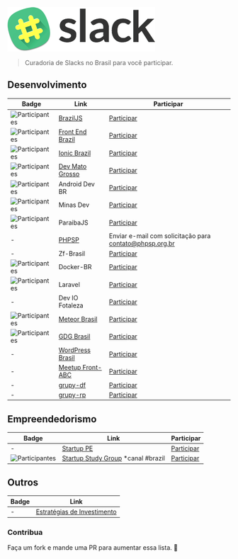 ![Slack List Brazil](res/logo.png)

> Curadoria de Slacks no Brasil para você participar.

## Desenvolvimento

Badge | Link | Participar
----- | ---- | ----
![Participantes](http://braziljs-slack.herokuapp.com/badge.svg) | [BrazilJS](http://braziljs.slack.com/) | [Participar](http://braziljs-slack.herokuapp.com/)
![Participantes](http://frontendbrasil-slack.herokuapp.com/badge.svg) | [Front End Brazil](http://frontendbrasil.slack.com/) | [Participar](http://frontendbrasil-slack.herokuapp.com/)
![Participantes](http://ionicbrazil.herokuapp.com/badge.svg) | [Ionic Brazil](http://ionicbrazil.slack.com/) | [Participar](http://ionicbrazil.herokuapp.com/)
![Participantes](http://devmt.herokuapp.com/badge.svg) | [Dev Mato Grosso](http://devmt.slack.com/) | [Participar](http://devmt.herokuapp.com/)
![Participantes](http://androiddevbr.herokuapp.com/badge.svg) | Android Dev BR | [Participar](http://androiddevbr.herokuapp.com/)
![Participantes](http://slack.minasdev.org/badge.svg) | Minas Dev | [Participar](http://slack.minasdev.org/)
![Participantes](http://pbjs-slack.herokuapp.com/badge.svg) | ParaibaJS | [Participar](http://pbjs-slack.herokuapp.com/)
- | [PHPSP](http://www.phpsp.org.br) | Enviar e-mail com solicitação para contato@phpsp.org.br
- | Zf-Brasil | [Participar](http://cursozendframework.us9.list-manage1.com/subscribe?u=9db4cec7580bae325d77b71bf&id=a6e2821d9a)
![Participantes](http://docker-br.herokuapp.com/badge.svg) | Docker-BR | [Participar](http://docker-br.herokuapp.com/)
![Participantes](http://slack.laravel.com.br/badge.svg) | Laravel | [Participar](http://slack.laravel.com.br/)
- | Dev IO Fotaleza | [Participar](http://deviofor.github.io/)
![Participantes](http://meteor-brasil.herokuapp.com/badge.svg) | [Meteor Brasil](https://meteor-brasil.slack.com/) | [Participar](http://meteor-brasil.herokuapp.com)
![Participantes](http://gdgbrazil.herokuapp.com/badge.svg) | [GDG Brasil](http://gdgbrazil.slack.com) | [Participar](http://gdgbrazil.herokuapp.com/)
- | [WordPress Brasil](http://wpbrasil.slack.com/) | [Participar](http://slack-wpbrasil.herokuapp.com/)
- | [Meetup Front-ABC](http://www.meetup.com/pt/front-abc/) | [Participar](http://goo.gl/forms/Al4unhUVTC)
- | [grupy-df]() | [Participar](https://grupydf.herokuapp.com)
- | [grupy-rp]() | [Participar](https://grupyrp.herokuapp.com)



## Empreendedorismo

Badge | Link | Participar
----- | ---- | ----
- | [Startup PE](http://startupe.slack.com) | [Participar](http://gdgbrazil.slack.com)
![Participantes](http://ssg-slack.herokuapp.com/badge.svg) | [Startup Study Group](http://ssg-slack.slack.com) *canal #brazil | [Participar](http://ssg-slack.herokuapp.com/)


## Outros

Badge | Link
----- | ----
- | [Estratégias de Investimento](https://docs.google.com/forms/d/17OecElQDB9Fyt56bKQMDdvmwQZnnpQPBFzUOrTDgZJ0/viewform?c=0&w=1)


### Contribua

Faça um fork e mande uma PR para aumentar essa lista.
:beers:
